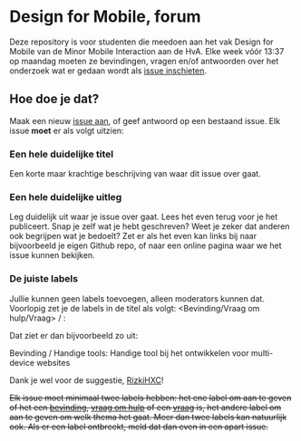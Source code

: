 Design for Mobile, forum
======================

Deze repository is voor studenten die meedoen aan het vak Design for Mobile van de Minor Mobile Interaction aan de HvA. Elke week  vóór 13:37 op maandag moeten ze bevindingen, vragen en/of antwoorden over het onderzoek wat er gedaan wordt als [issue inschieten](https://github.com/CMDA/mi-mobile-design-forum/issues). 

## Hoe doe je dat?
Maak een nieuw [issue aan](https://github.com/CMDA/mi-mobile-design-forum/issues), of geef antwoord op een bestaand issue. Elk issue **moet** er als volgt uitzien:

### Een hele duidelijke titel
Een korte maar krachtige beschrijving van waar dit issue over gaat. 

### Een hele duidelijke uitleg
Leg duidelijk uit waar je issue over gaat. Lees het even terug voor je het publiceert. Snap je zelf wat je hebt geschreven? Weet je zeker dat anderen ook begrijpen wat je bedoelt? Zet er als het even kan links bij naar bijvoorbeeld je eigen Github repo, of naar een online pagina waar we het issue kunnen bekijken. 

### De juiste labels

Jullie kunnen geen labels toevoegen, alleen moderators kunnen dat. Voorlopig zet je de labels in de titel als volgt: <Bevinding/Vraag om hulp/Vraag> / <Thema>: <Titel>

Dat ziet er dan bijvoorbeeld zo uit:

Bevinding / Handige tools: Handige tool bij het ontwikkelen voor multi-device websites

Dank je wel voor de suggestie, [RizkiHXC](https://github.com/RizkiHXC)!

<del datetime="2014-04-16T19:56:40+01:00" title="Tekst doorgestreept op 16 April 2014 om 19:56:40">Elk issue moet minimaal twee labels hebben: het ene label om aan te geven of het een [bevinding](https://github.com/CMDA/mi-mobile-design-forum/issues?labels=bevinding&page=1&state=open), [vraag om hulp](https://github.com/CMDA/mi-mobile-design-forum/issues?labels=help+wanted&page=1&state=open) of een [vraag](https://github.com/CMDA/mi-mobile-design-forum/issues?labels=question&page=1&state=open) is, het andere label om aan te geven om welk thema het gaat. Meer dan twee labels kan natuurlijk ook. Als er een label ontbreekt, meld dat dan even in een apart issue.</del>